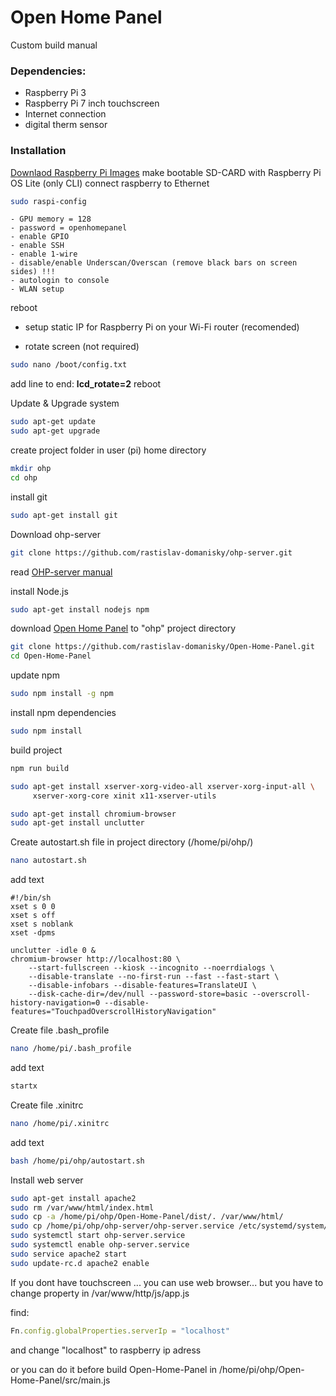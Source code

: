 # Open Home Panel 
Custom build manual

### Dependencies:
* Raspberry Pi 3
* Raspberry Pi 7 inch touchscreen
* Internet connection
* digital therm sensor


### Installation

[Downlaod Raspberry Pi Images](https://www.raspberrypi.org/software/)
make bootable SD-CARD with Raspberry Pi OS Lite (only CLI)
connect raspberry to Ethernet

```bash
sudo raspi-config
```
	- GPU memory = 128
	- password = openhomepanel
	- enable GPIO
	- enable SSH
	- enable 1-wire
	- disable/enable Underscan/Overscan (remove black bars on screen sides) !!!
	- autologin to console
	- WLAN setup
reboot

- setup static IP for Raspberry Pi on your Wi-Fi router (recomended) 

- rotate screen (not required)
```bash
sudo nano /boot/config.txt
```
add line to end: **lcd_rotate=2**
reboot

Update & Upgrade system
```bash
sudo apt-get update
sudo apt-get upgrade
```
create project folder in user (pi) home directory
```bash
mkdir ohp
cd ohp
```
install git
```bash
sudo apt-get install git
```
Download ohp-server
```bash
git clone https://github.com/rastislav-domanisky/ohp-server.git
```
read [OHP-server manual](https://github.com/rastislav-domanisky/ohp-server)

install Node.js
```bash
sudo apt-get install nodejs npm
```

download [Open Home Panel](https://github.com/rastislav-domanisky/Open-Home-Panel) to "ohp" project directory
```bash
git clone https://github.com/rastislav-domanisky/Open-Home-Panel.git
cd Open-Home-Panel
```
update npm
```bash
sudo npm install -g npm
```
install npm dependencies
```bash
sudo npm install
```
build project
```bash
npm run build
```
```bash
sudo apt-get install xserver-xorg-video-all xserver-xorg-input-all \
     xserver-xorg-core xinit x11-xserver-utils
```
```bash
sudo apt-get install chromium-browser
sudo apt-get install unclutter
```
Create autostart.sh file in project directory (/home/pi/ohp/)
```bash
nano autostart.sh
```
add text
```
#!/bin/sh
xset s 0 0
xset s off
xset s noblank
xset -dpms

unclutter -idle 0 &
chromium-browser http://localhost:80 \
    --start-fullscreen --kiosk --incognito --noerrdialogs \ 
    --disable-translate --no-first-run --fast --fast-start \
    --disable-infobars --disable-features=TranslateUI \
    --disk-cache-dir=/dev/null --password-store=basic --overscroll-history-navigation=0 --disable-features="TouchpadOverscrollHistoryNavigation"
```
Create file .bash_profile
```bash
nano /home/pi/.bash_profile
```
add text
```bash
startx
```
Create file .xinitrc
```bash
nano /home/pi/.xinitrc
```
add text
```bash
bash /home/pi/ohp/autostart.sh
```
Install web server
```bash
sudo apt-get install apache2
sudo rm /var/www/html/index.html
sudo cp -a /home/pi/ohp/Open-Home-Panel/dist/. /var/www/html/
sudo cp /home/pi/ohp/ohp-server/ohp-server.service /etc/systemd/system/ohp-server.service
sudo systemctl start ohp-server.service
sudo systemctl enable ohp-server.service
sudo service apache2 start
sudo update-rc.d apache2 enable
```

If you dont have touchscreen ... you can use web browser... but you have to change property in /var/www/http/js/app.js

find: 
```javascript
Fn.config.globalProperties.serverIp = "localhost"
```
and change "localhost" to raspberry ip adress

or you can do it before build Open-Home-Panel in /home/pi/ohp/Open-Home-Panel/src/main.js
